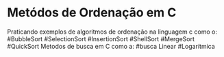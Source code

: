 # Metódos de Ordenação em C
Praticando exemplos de algoritmos de ordenação na linguagem c como o:
 #BubbleSort
 #SelectionSort
 #InsertionSort
 #ShellSort
 #MergeSort 
 #QuickSort
 Metodos de busca em C como a:
  #busca Linear
  #Logarítmica
